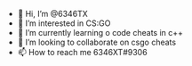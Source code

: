 - 👋 Hi, I’m @6346TX
- 👀 I’m interested in CS:GO
- 🌱 I’m currently learning o code cheats in c++
- 💞️ I’m looking to collaborate on csgo cheats
- 📫 How to reach me 6346XT#9306
